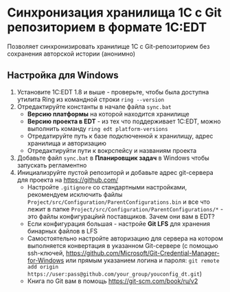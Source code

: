 # Синхронизация хранилища 1С с Git репозиторием в формате 1C:EDT

Позволяет синхронизировать хранилище 1С с Git-репозиторием без сохранения авторской истории (анонимно)

## Настройка для Windows

1. Установите 1C:EDT 1.8 и выше - проверьте, чтобы была доступна утилита Ring из командной строки  `ring --version`
2. Отредактируйте константы в начале файла `sync.bat`
   * **Версию платформы** на которой находится хранилище
   * **Версию проекта в EDT** - из тех что поддерживает 1C:EDT, можно выполнить команду `ring edt platform-versions`
   * Отредатируйте путь к базе подключенной к хранилищу, адрес хранилища и авторизацию
   * Отредактируйти пути к вокрспейсу и названиям проекта
3. Добавьте файл `sync.bat` в **Планировщик задач** в Windows чтобы запускать регламентно
4. Инициализруйте пустой репозиторй и добавьте адрес git-сервера для проекта на https://github.com/
   * Настройте `.gitignore` со стандартными настройками, рекомендуем исключить файлы `Project/src/Configuration/ParentConfigurations.bin` и все что лежит в папке `Project/src/Configuration/ParentConfigurations/*` - это файлы конфигурацйий поставщиков. Зачем они вам в EDT?
   * Если конфигурация большая - настройе **Git LFS** для хранения бинарных файлов в LFS
   * Самостоятельно настройте авторизацию для сервера на котором выполняется конвертация в указанном Git-сервере (с помощью ssh-ключей, https://github.com/Microsoft/Git-Credential-Manager-for-Windows или прямым указанием логина и пароля: `git remote add origin https://user:pass@github.com/your_group/youconfig_dt.git`)
   * Книга по Git вам в помощь https://git-scm.com/book/ru/v2
   